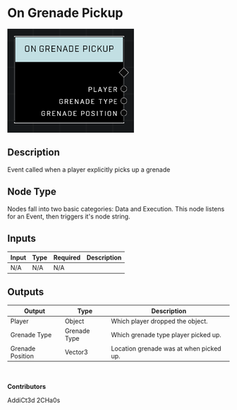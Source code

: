 # On Grenade Pickup
![alt text](../../../.gitbook/assets/on-grenade-pickup.png)
## Description
Event called when a player explicitly picks up a grenade

## Node Type
Nodes fall into two basic categories: Data and Execution. This node listens for an Event, then triggers it's node string.

## Inputs
| Input | Type | Required | Description |
|------------------|------------------|----------|--------------------------------------------------------------|
| N/A | N/A | N/A | |

## Outputs
| Output | Type | Description |
|------------------|------------------|--------------------------------------------------------------|
| Player | Object | Which player dropped the object.|
| Grenade Type | Grenade Type | Which grenade type player picked up.|
| Grenade Position | Vector3 | Location grenade was at when picked up.|

\
\
**Contributors**

AddiCt3d 2CHa0s